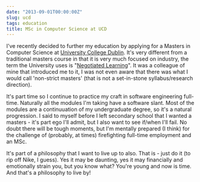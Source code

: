 ```yaml
---
date: "2013-09-01T00:00:00Z"
slug: ucd
tags: education
title: MSc in Computer Science at UCD
---
```


I've recently decided to further my education by applying for a Masters in Computer Science at [University College Dublin][UCD]. It's very different from a traditional masters course in that it is very much focused on industry, the term the University uses is "[Negotiated Learning][NegLea]". It was a colleague of mine that introduced me to it, I was not even aware that there was what I would call 'non-strict masters' (that is not a set-in-stone syllabus/research direction).

It's part time so I continue to practice my craft in software engineering full-time. Naturally all the modules I'm taking have a software slant. Most of the modules are a continuuation of my undergraduate degree, so it's a natural progression. I said to myself before I left secondary school that I wanted a masters - it's part ego I'll admit, but I also want to see if/when I'll fail. No doubt there will be tough moments, but I'm mentally prepared (I think) for the challenge of (probably, at times) firefighting full-time employment and an MSc.

It's part of a philosophy that I want to live up to also. That is - just do it (to rip off Nike, I guess). Yes it may be daunting, yes it may financially and emotionally strain you, but you know what? You're young and now is time. And that's a philosophy to live by!

[UCD]: http://www.ucd.ie
[NegLea]: http://www.csi.ucd.ie/content/msc-computer-science-negotiated-learning
